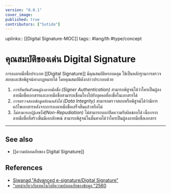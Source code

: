 ```yaml
---
version: "0.0.1"
cover_image:
published: true
contributors: ["Sutida"]
---
```

uplinks:: [[Digital Signature-MOC]]
tags:: #lang/th #type/concept

# คุณสมบัติของเด่น Digital Signature
การลงลายมือชื่อประเภท [[Digital Signature]]  มีคุณสมบัติครอบคลุม ใช้เป็นหลักฐานการตรวจสอบเเละข้อพิสูจน์ทางกฎหมายได้ โดยคุณสมบัติดังกล่าวประกอบด้วย
1. *การยืนยันตัวตนผู้ลงลายมือชื่อ (Signer Authentication)* สามารถพิสูจน์ได้ว่าใครเป็นผู้ลงลายมือชื่อเอกสารและลายมือชื่อสามารถเชื่อมโยงไปยังบุคคลที่ลงชื่อในเอกสารได้
2. *การตรวจสอบข้อมูลย้อนหลังได้ (Data Integrity)* สามารถตรวจสอบหรือพิสูจน์ได้ว่ามีการแก้ไขเอกสารหลังจากการลงลายมือชื่อเสร็จสิ้นแล้วหรือไม่
3. *ไม่สามารถปฏิเสธได้(Non-Repudiation)* ไม่สามารถบอกปัดความรับผิดชอบได้ เนื่องจากลายมือชื่อที่สร้างขึ้นมีเอกลักษณ์ สามารถพิสูจน์ในชั้นศาลได้ว่าใครเป็นผู้ลงลายมือชื่อเอกสาร  
---
## See also
- [[ความปลอดภัยของ Digital Signature]]
## References
- [Siwanad,"Advanced e-signature/Digital Signature"](https://codium.co/blogs/30-What-the-difference-between-e-signature-and-digital-signature?utm_source=google&utm_medium=cpc&utm_campaign=eMemo-article&utm_content=Article-230821-esigvsdigital&utm_term=digital%20signature%20%E0%B8%84%E0%B8%B7%E0%B8%AD&gclid=CjwKCAjw9e6SBhB2EiwA5myr9tUT98mFOEcTg_LE8kmYmzY0Q7_5XniIeg5Nb4mwD8ziNTuTi6qENBoCRO8QAvD_BwE)
- ["บทนำเกี่ยวกับเทคโนโลยีความปลอดภัยของข้อมูล,"2560](https://www.nrca.go.th/content/02-1.html)
